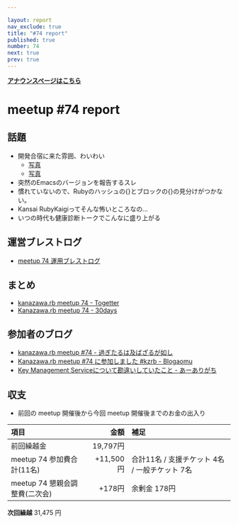 ```yaml
---

layout: report
nav_exclude: true
title: "#74 report"
published: true
number: 74
next: true
prev: true
---
```


<div style="text-align: left;"><a href="/74/"><strong>アナウンスページはこちら</strong></a></div>

# meetup #74 report

## 話題

* 開発合宿に来た雰囲、わいわい
  + [写真](https://www.instagram.com/p/BpJBnQThXhJ/?utm_source=ig_twitter_share&igshid=1cba5csh9c0dj)
  + [写真](https://pbs.twimg.com/media/Dp7FzU2V4AYRAxV.jpg:small)
* 突然のEmacsのバージョンを報告するスレ
* 慣れていないので、Rubyのハッシュの{}とブロックの{}の見分けがつかない。
* Kansai RubyKaigiってそんな怖いところなの…
* いつの時代も健康診断トークでこんなに盛り上がる

## 運営ブレストログ

* [meetup 74 運用ブレストログ](https://github.com/kanazawarb/meetup/wiki/meetup-74-%E9%81%8B%E7%94%A8%E3%83%96%E3%83%AC%E3%82%B9%E3%83%88%E3%83%AD%E3%82%B0)

## まとめ

* [kanazawa.rb meetup 74 - Togetter](https://togetter.com/li/1279182)
* [Kanazawa.rb meetup 74 - 30days](http://30d.jp/kzrb/64)

## 参加者のブログ

* [kanazawa\.rb meetup \#74 \- 過ぎたるは及ばざるが如し](https://cotton-desu.hatenablog.com/entry/2018/10/22/220119)
* [Kanazawa\.rb meetup \#74 に参加しました \#kzrb \- Blogaomu](https://www.blogaomu.com/entry/kzrb74)
* [Key Management Serviceについて勘違いしていたこと \- あーありがち](http://aligach.net/diary/20181021.html#p01)

## 収支

* 前回の meetup 開催後から今回 meetup 開催後までのお金の出入り

|項目                           |金額         |補足                                               |
|:------------------------------|------------:|:--------------------------------------------------|
| 前回繰越金                    |    19,797円 |                                                   |
| meetup 74 参加費合計(11名)    |   +11,500円 | 合計11名 / 支援チケット 4名 / 一般チケット 7名       |
| meetup 74 懇親会調整費(二次会)|      +178円 | 余剰金 178円                                      |

**次回繰越**  31,475 円
